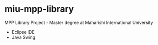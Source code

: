# miu-mpp-library
MPP Library Project - Master degree at Maharishi International University
- Eclipse IDE
- Java Swing
